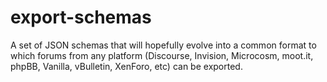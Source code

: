 export-schemas
==============

A set of JSON schemas that will hopefully evolve into a common format to which forums from any platform (Discourse, Invision, Microcosm, moot.it, phpBB, Vanilla, vBulletin, XenForo, etc) can be exported.
